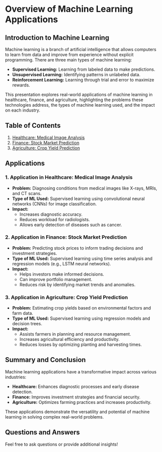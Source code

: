 # Overview of Machine Learning Applications



## Introduction to Machine Learning
Machine learning is a branch of artificial intelligence that allows computers to learn from data and improve from experience without explicit programming. There are three main types of machine learning:
- **Supervised Learning:** Learning from labeled data to make predictions.
- **Unsupervised Learning:** Identifying patterns in unlabeled data.
- **Reinforcement Learning:** Learning through trial and error to maximize rewards.

This presentation explores real-world applications of machine learning in healthcare, finance, and agriculture, highlighting the problems these technologies address, the types of machine learning used, and the impact on each industry.


## Table of Contents
1. [Healthcare: Medical Image Analysis](#healthcare-medical-image-analysis)
2. [Finance: Stock Market Prediction](#finance-stock-market-prediction)
3. [Agriculture: Crop Yield Prediction](#agriculture-crop-yield-prediction)

## Applications

### 1. Application in Healthcare: Medical Image Analysis
- **Problem:** Diagnosing conditions from medical images like X-rays, MRIs, and CT scans.
- **Type of ML Used:** Supervised learning using convolutional neural networks (CNNs) for image classification.
- **Impact:** 
  - Increases diagnostic accuracy.
  - Reduces workload for radiologists.
  - Allows early detection of diseases such as cancer.

### 2. Application in Finance: Stock Market Prediction
- **Problem:** Predicting stock prices to inform trading decisions and investment strategies.
- **Type of ML Used:** Supervised learning using time series analysis and regression models (e.g., LSTM neural networks).
- **Impact:** 
  - Helps investors make informed decisions.
  - Can improve portfolio management.
  - Reduces risk by identifying market trends and anomalies.

### 3. Application in Agriculture: Crop Yield Prediction
- **Problem:** Estimating crop yields based on environmental factors and farm data.
- **Type of ML Used:** Supervised learning using regression models and decision trees.
- **Impact:** 
  - Assists farmers in planning and resource management.
  - Increases agricultural efficiency and productivity.
  - Reduces losses by optimizing planting and harvesting times.

## Summary and Conclusion
Machine learning applications have a transformative impact across various industries:
- **Healthcare:** Enhances diagnostic processes and early disease detection.
- **Finance:** Improves investment strategies and financial security.
- **Agriculture:** Optimizes farming practices and increases productivity.

These applications demonstrate the versatility and potential of machine learning in solving complex real-world problems.

## Questions and Answers
Feel free to ask questions or provide additional insights!
